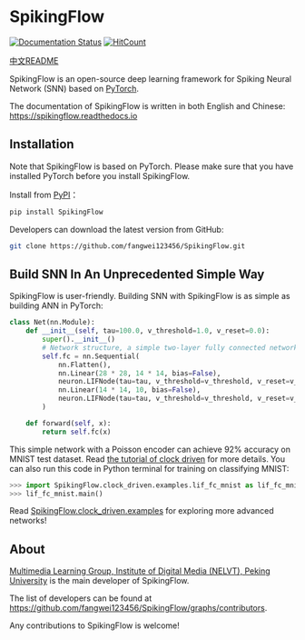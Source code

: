 # SpikingFlow

[![Documentation Status](https://readthedocs.org/projects/spikingflow/badge/?version=latest)](https://spikingflow.readthedocs.io/zh_CN/latest)
[![HitCount](http://hits.dwyl.com/fangwei123456/SpikingFlow.svg)](http://hits.dwyl.com/fangwei123456/SpikingFlow)

[中文README](https://github.com/fangwei123456/SpikingFlow/blob/master/README_cn.md)

SpikingFlow is an open-source deep learning framework for Spiking Neural Network (SNN) based on [PyTorch](https://pytorch.org/).

The documentation of SpikingFlow is written in both English and Chinese: https://spikingflow.readthedocs.io

## Installation

Note that SpikingFlow is based on PyTorch. Please make sure that you have installed PyTorch before you install SpikingFlow.

Install from [PyPI](https://pypi.org/project/SpikingFlow/)：

```bash
pip install SpikingFlow
```

Developers can download the latest version from GitHub:

```bash
git clone https://github.com/fangwei123456/SpikingFlow.git
```

## Build SNN In An Unprecedented Simple Way

SpikingFlow is user-friendly. Building SNN with SpikingFlow is as simple as building ANN in PyTorch:

```python
class Net(nn.Module):
    def __init__(self, tau=100.0, v_threshold=1.0, v_reset=0.0):
        super().__init__()
        # Network structure, a simple two-layer fully connected network, each layer is followed by LIF neurons
        self.fc = nn.Sequential(
            nn.Flatten(),
            nn.Linear(28 * 28, 14 * 14, bias=False),
            neuron.LIFNode(tau=tau, v_threshold=v_threshold, v_reset=v_reset),
            nn.Linear(14 * 14, 10, bias=False),
            neuron.LIFNode(tau=tau, v_threshold=v_threshold, v_reset=v_reset)
        )

    def forward(self, x):
        return self.fc(x)
```

This simple network with a Poisson encoder can achieve 92% accuracy on MNIST test dataset. Read [the tutorial of clock driven](https://spikingflow.readthedocs.io/zh_CN/latest/tutorial_en.clock_driven.html) for more details. You can also run this code in Python terminal for training on classifying MNIST:

```python
>>> import SpikingFlow.clock_driven.examples.lif_fc_mnist as lif_fc_mnist
>>> lif_fc_mnist.main()
```

Read [SpikingFlow.clock_driven.examples](https://spikingflow.readthedocs.io/zh_CN/latest/SpikingFlow.clock_driven.examples.html) for exploring more advanced networks!

## About

[Multimedia Learning Group, Institute of Digital Media (NELVT), Peking University](https://pkuml.org/) is the main developer of SpikingFlow.

The list of developers can be found at https://github.com/fangwei123456/SpikingFlow/graphs/contributors.

Any contributions to SpikingFlow is welcome!
